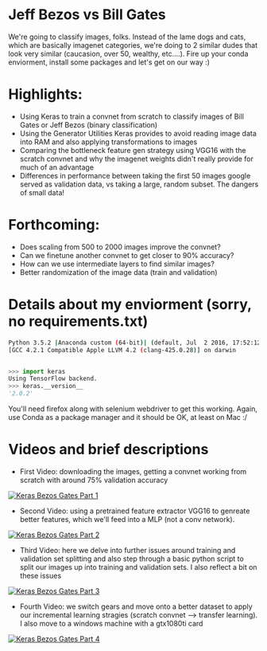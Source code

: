# Jeff Bezos vs Bill Gates

We're going to classify images, folks. Instead of the lame dogs and cats, which are basically imagenet categories, we're doing to 2 similar dudes that look very similar (caucasion, over 50, wealthy, etc....). Fire up your conda enviorment, install some packages and let's get on our way :)


# Highlights:
- Using Keras to train a convnet from scratch to classify images of Bill Gates or Jeff Bezos (binary classification)
- Using the Generator Utilities Keras provides to avoid reading image data into RAM and also applying transformations to images
- Comparing the bottleneck feature gen strategy using VGG16 with the scratch convnet and why the imagenet weights didn't really provide for much of an advantage
- Differences in performance between taking the first 50 images google served as validation data, vs taking a large, random subset. The dangers of small data!

# Forthcoming:
- Does scaling from 500 to 2000 images improve the convnet?
- Can we finetune another convnet to get closer to 90% accuracy?
- How can we use intermediate layers to find similar images?
- Better randomization of the image data (train and validation)

# Details about my enviorment (sorry, no requirements.txt)


```bash
Python 3.5.2 |Anaconda custom (64-bit)| (default, Jul  2 2016, 17:52:12) 
[GCC 4.2.1 Compatible Apple LLVM 4.2 (clang-425.0.28)] on darwin
```

```python

>>> import keras
Using TensorFlow backend.
>>> keras.__version__
'2.0.2'

```

You'll need firefox along with selenium webdriver to get this working. Again, use Conda as a package manager and it should be OK, at least on Mac :/

# Videos and brief descriptions

- First Video: downloading the images, getting a convnet working from scratch with around 75% validation accuracy

[![Keras Bezos Gates Part 1](https://img.youtube.com/vi/O3hffX-jC98/0.jpg)](https://www.youtube.com/watch?v=O3hffX-jC98)

- Second Video: using a pretrained feature extractor VGG16 to genreate better features, which we'll feed into a MLP (not a conv network). 

[![Keras Bezos Gates Part 2](https://img.youtube.com/vi/3yxXGWnSaJI/0.jpg)](https://www.youtube.com/watch?v=3yxXGWnSaJI)


- Third Video: here we delve into further issues around training and validation set splitting and also step through a basic python script to split our images up into training and validation sets. I also reflect a bit on these issues

[![Keras Bezos Gates Part 3](https://img.youtube.com/vi/er5Z4p9W29U/0.jpg)](https://www.youtube.com/watch?v=er5Z4p9W29U)


- Fourth Video: we switch gears and move onto a better dataset to apply our incremental learning stragies (scratch convnet --> transfer learning). I also move to a windows machine with a gtx1080ti card

[![Keras Bezos Gates Part 4](https://img.youtube.com/vi/r3vFSRCdkhU/0.jpg)](https://www.youtube.com/watch?v=r3vFSRCdkhU)









